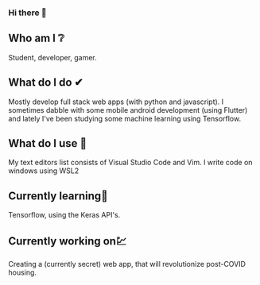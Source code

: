 ### Hi there 👋

## Who am I ❔
Student, developer, gamer.

## What do I do ✔
Mostly develop full stack web apps (with python and javascript). I sometimes dabble with some mobile android development (using Flutter) and lately I've been studying some machine learning using Tensorflow.

## What do I use 💬
My text editors list consists of Visual Studio Code and Vim. I write code on windows using WSL2

## Currently learning💭
Tensorflow, using the Keras API's.

## Currently working on💹
Creating a (currently secret) web app, that will revolutionize post-COVID housing.

<!--
**e-left/e-left** is a ✨ _special_ ✨ repository because its `README.md` (this file) appears on your GitHub profile.

Here are some ideas to get you started:

- 🔭 I’m currently working on ...
- 🌱 I’m currently learning ...
- 👯 I’m looking to collaborate on ...
- 🤔 I’m looking for help with ...
- 💬 Ask me about ...
- 📫 How to reach me: ...
- 😄 Pronouns: ...
- ⚡ Fun fact: ...
-->
